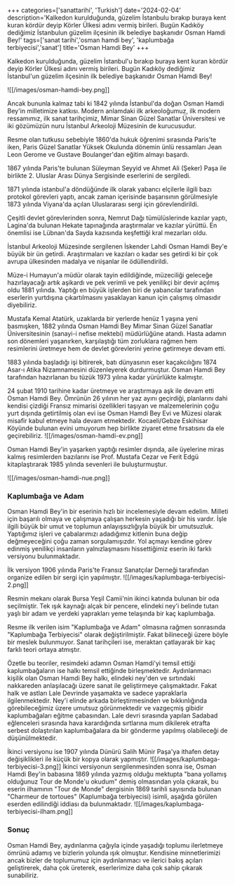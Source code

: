 +++
categories=['sanattarihi', 'Turkish']
date='2024-02-04'
description='Kalkedon kurulduğunda, güzelim İstanbulu bırakıp buraya kent kuran kördür deyip Körler Ülkesi adını vermiş birileri. Bugün Kadıköy dediğimiz İstanbulun güzelim ilçesinin ilk belediye başkanıdır Osman Hamdi Bey!'
tags=['sanat tarihi','osman hamdi bey', 'kaplumbağa terbiyecisi','sanat']
title='Osman Hamdi Bey'
+++

Kalkedon kurulduğunda, güzelim İstanbul'u bırakıp buraya kent kuran kördür deyip Körler Ülkesi adını vermiş birileri. Bugün Kadıköy dediğimiz İstanbul'un güzelim ilçesinin ilk belediye başkanıdır Osman Hamdi Bey!

![[/images/osman-hamdi-bey.png]]

Ancak bununla kalmaz tabi ki 1842 yılında İstanbul'da doğan Osman Hamdi Bey'in milletimize katkısı. Modern anlamdaki ilk arkeoloğumuz, ilk modern ressamımız, ilk sanat tarihçimiz, Mimar Sinan Güzel Sanatlar Üniversitesi ve iki gözümüzün nuru İstanbul Arkeoloji Müzesinin de kurucusudur. 

Resme olan tutkusu sebebiyle 1860'da hukuk öğrenimi sırasında Paris'te iken, Paris Güzel Sanatlar Yüksek Okulunda dönemin ünlü ressamları Jean Leon Gerome ve Gustave Boulanger'dan eğitim almayı başardı. 

1867 yılında Paris'te bulunan Süleyman Seyyid ve Ahmet Ali (Şeker) Paşa ile birlikte 2. Uluslar Arası Dünya Sergisinde eserlerini de sergiledi. 

1871 yılında istanbul'a döndüğünde ilk olarak yabancı elçilerle ilgili bazı protokol görevleri yaptı, ancak zaman içerisinde başarısının görülmesiyle 1873 yılında Viyana'da açılan Uluslararası sergi için görevlendirildi. 

Çeşitli devlet görevlerinden sonra, Nemrut Dağı tümülüslerinde kazılar yaptı, Lagina'da bulunan Hekate tapınağında araştırmalar ve kazılar yürüttü. En önemlisi ise Lübnan'da Sayda kazısında keşfettiği kral mezarları oldu. 

İstanbul Arkeoloji Müzesinde sergilenen İskender Lahdi Osman Hamdi Bey'e büyük bir ün getirdi. Araştırmaları ve kazıları o kadar ses getirdi ki bir çok avrupa ülkesinden madalya ve nişanlar ile ödüllendirildi.

Müze-i Humayun'a müdür olarak tayin edildiğinde, müzeciliği geleceğe hazırlayacağı artık aşikardı ve pek verimli ve pek yenilikçi bir devir açılmış oldu 1881 yılında. Yaptığı en büyük işlerden biri de yabancılar tarafından eserlerin yurtdışına çıkartılmasını yasaklayan kanun için çalışmış olmasıdır diyebiliriz. 

Mustafa Kemal Atatürk, uzaklarda bir yerlerde henüz 1 yaşına yeni basmışken, 1882 yılında Osman Hamdi Bey Mimar Sinan Güzel Sanatlar Üniversitesinin (sanayi-i nefise mektebi) müdürlüğüne atandı. Hasta adamın son dönemleri yaşanırken, karşılaştığı tüm zorluklara rağmen hem resimlerini üretmeye hem de devlet görevlerini yerine getirmeye devam etti. 

1883 yılında başladığı işi bitirerek, batı dünyasının eser kaçakcılığını 1874 Asar-ı Atika Nizamnamesini düzenleyerek durdurmuştur. Osman Hamdi Bey tarafından hazırlanan bu tüzük 1973 yılına kadar yürürlükte kalmıştır. 

24 şubat 1910 tarihine kadar üretmeye ve araştırmaya aşk ile devam etti Osman Hamdi Bey. Ömrünün 26 yılının her yaz ayını geçirdiği, planlarını dahi kendisi çizdiği Fransız mimarisi özellikleri taşıyan ve malzemelerinin çoğu yurt dışında getirtilmiş olan evi ise Osman Hamdi Bey Evi ve Müzesi olarak misafir kabul etmeye hala devam etmektedir. Kocaeli/Gebze Eskihisar Köyünde bulunan evini umuyorum hep birlikte ziyaret etme fırsatısını da ele geçirebiliriz. ![[/images/osman-hamdi-ev.png]]

Osman Hamdi Bey'in yaşarken yaptığı resimler dışında, aile üyelerine miras kalmış resimlerden bazılarını ise Prof. Mustafa Cezar ve Ferit Edgü kitaplaştırarak 1985 yılında sevenleri ile buluşturmuştur. 

![[/images/osman-hamdi-nue.png]]

### Kaplumbağa ve Adam

Osman Hamdi Bey'in bir eserinin hızlı bir incelemesiyle devam edelim. Milleti için başarılı olmaya ve çalışmaya çalışan herkesin yaşadığı bir his vardır. İşle ilgili büyük bir umut ve toplumun anlayışsızlığıyla büyük bir umutsuzluk. Yaptığımız işleri ve çabalarımızı adadığımız kitlenin buna değip değmeyeceğini çoğu zaman sorgulamışızdır. Yol açmayı kendine görev edinmiş yenilikçi insanların yalnızlaşmasını hissettiğimiz eserin iki farklı versiyonu bulunmaktadır. 

İlk versiyon 1906 yılında Paris'te Fransız Sanatçılar Derneği tarafından organize edilen bir sergi için yapılmıştır. ![[/images/kaplumbaga-terbiyecisi-2.png]]

Resmin mekanı olarak Bursa Yeşil Camii'nin ikinci katında bulunan bir oda seçilmiştir. Tek ışık kaynağı alçak bir pencere, elindeki ney'i belinde tutan yaşlı bir adam ve yerdeki yaprakları yeme telaşında bir kaç kaplumbağa.

Resme ilk verilen isim "Kaplumbağa ve Adam" olmasına rağmen sonrasında "Kaplumbağa Terbiyecisi" olarak değiştirilmiştir. Fakat bilineceği üzere böyle bir meslek bulunmuyor. Sanat tarihçileri ise, meraktan çatlayarak bir kaç farklı teori ortaya atmıştır.

Özetle bu teoriler, resimdeki adamın Osman Hamdi'yi temsil ettiği kaplumbağaların ise halkı temsil ettiğinde birleşmektedir. Aydınlanmacı kişilik olan Osman Hamdi Bey halkı, elindeki ney'den ve sırtındaki nakkareden anlaşılacağı üzere sanat ile geliştirmeye çalışmaktadır. Fakat halk ve astları Lale Devrinde yaşamakta ve sadece yapraklarla ilgilenmektedir. Ney'i elinde arkada birleştirmesinden ve bıkkınlığında görebileceğimiz üzere umutsuz görünmektedir ve vazgeçmiş gibidir kaplumbağaları eğitme çabasından. Lale devri sırasında yapılan Sadabad eğlenceleri sırasında hava karardığında sırtlarına mum dikilerek etrafta serbest dolaştırılan kaplumbağalara da bir gönderme yapılmış olabileceği de düşünülmektedir.


İkinci versiyonu ise 1907 yılında Dünürü Salih Münir Paşa'ya ithafen detay değişiklikleri ile küçük bir kopya olarak yapmıştır. 
![[/images/kaplumbaga-terbiyecisi-3.png]]
İkinci versiyonun sergilenmesinden sonra ise, Osman Hamdi Bey'in babasına 1869 yılında yazmış olduğu mektupta "bana yollamış olduğunuz Tour de Monde'u okudum" demiş olmasından yola çıkarak, bu eserin ilhamının "Tour de Monde" dergisinin 1869 tarihli sayısında bulunan "Charmeur de tortoues" (Kaplumbağa terbiyecisi) isimli, aşağıda görülen eserden edilindiği iddiası da bulunmaktadır. 
![[/images/kaplumbaga-terbiyecisi-ilham.png]]

### Sonuç

Osman Hamdi Bey, aydınlanma çağıyla içinde yaşadığı toplumu ilerletmeye ömrünü adamış ve bizlerin yolunda ışık olmuştur. Kendisine minnetlerimizi ancak bizler de toplumumuz için aydınlanmacı ve ilerici bakış açıları geliştirerek, daha çok üreterek, eserlerimize daha çok sahip çıkarak sunabiliriz. 
